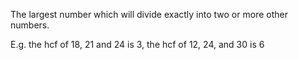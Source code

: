 The largest number which will divide exactly into two or more other
numbers.

E.g. the hcf of 18, 21 and 24 is 3, the hcf of 12, 24, and 30 is 6
